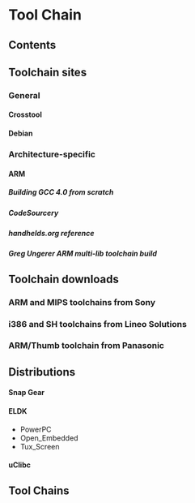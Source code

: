 # Tool Chain
## Contents
## Toolchain sites
### General
#### Crosstool
#### Debian
### Architecture-specific
#### ARM
##### Building GCC 4.0 from scratch
##### CodeSourcery
##### handhelds.org reference
##### Greg Ungerer ARM multi-lib toolchain build
## Toolchain downloads
### ARM and MIPS toolchains from Sony
### i386 and SH toolchains from Lineo Solutions
### ARM/Thumb toolchain from Panasonic
## Distributions
#### Snap Gear
#### ELDK
* PowerPC
* Open_Embedded
* Tux_Screen
#### uClibc
## Tool Chains
